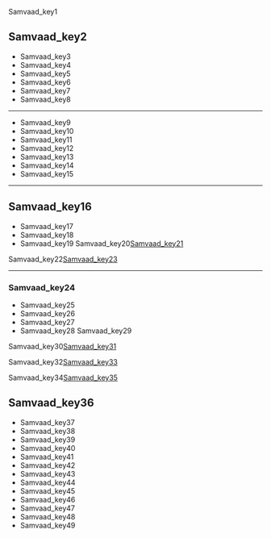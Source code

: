 Samvaad_key1


## Samvaad_key2
* Samvaad_key3
* Samvaad_key4
* Samvaad_key5
* Samvaad_key6
* Samvaad_key7
* Samvaad_key8
---
* Samvaad_key9
* Samvaad_key10
* Samvaad_key11
* Samvaad_key12
* Samvaad_key13
* Samvaad_key14
* Samvaad_key15
----
## Samvaad_key16
* Samvaad_key17
* Samvaad_key18
* Samvaad_key19
Samvaad_key20[Samvaad_key21](R49zGknt7EE)


Samvaad_key22[Samvaad_key23](2S9Q_hrpS3I)


---

### Samvaad_key24
* Samvaad_key25
* Samvaad_key26
* Samvaad_key27
* Samvaad_key28
Samvaad_key29

Samvaad_key30[Samvaad_key31](hDPt6koZ9ks)


Samvaad_key32[Samvaad_key33](vv2jgdeRFCE)


Samvaad_key34[Samvaad_key35](ds9DWTBKg0c)




## Samvaad_key36
* Samvaad_key37
* Samvaad_key38
* Samvaad_key39
* Samvaad_key40
* Samvaad_key41
* Samvaad_key42
* Samvaad_key43
* Samvaad_key44
* Samvaad_key45
* Samvaad_key46
* Samvaad_key47
* Samvaad_key48
* Samvaad_key49
